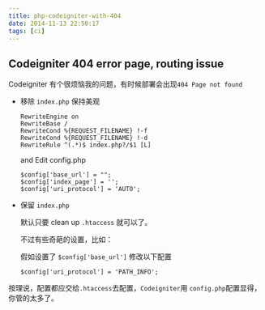 ```yaml
---
title: php-codeigniter-with-404
date: 2014-11-13 22:50:17
tags: [ci]
---
```


## Codeigniter 404 error page, routing issue

Codeigniter 有个很烦恼我的问题，有时候部署会出现`404 Page not found` 

* 移除 `index.php` 保持美观
    
    ```` .htaccess
    RewriteEngine on
    RewriteBase /
    RewriteCond %{REQUEST_FILENAME} !-f
    RewriteCond %{REQUEST_FILENAME} !-d
    RewriteRule ^(.*)$ index.php?/$1 [L]
    ````
    and Edit config.php

    ````config.php
    $config['base_url'] = "";
    $config['index_page'] = '';
    $config['uri_protocol'] = 'AUTO';
    ````
    
* 保留 `index.php`
    
    默认只要 clean up `.htaccess` 就可以了。

    不过有些奇葩的设置，比如：

    假如设置了 `$config['base_url']` 修改以下配置
    
    ````config.php
    $config['uri_protocol']	= 'PATH_INFO';
    ````
    

按理说，配置都应交给`.htaccess`去配置，`Codeigniter`用 `config.php`配置显得，你管的太多了。
